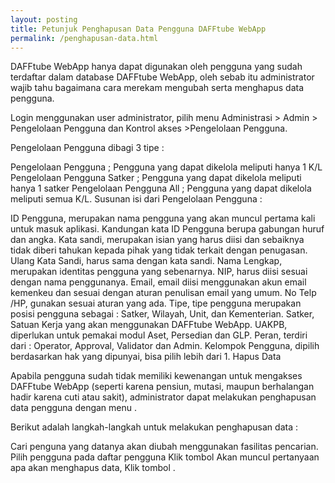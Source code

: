 ```yaml
---
layout: posting
title: Petunjuk Penghapusan Data Pengguna DAFFtube WebApp
permalink: /penghapusan-data.html
---
```


DAFFtube WebApp hanya dapat digunakan oleh pengguna yang sudah terdaftar dalam database DAFFtube WebApp, oleh sebab itu administrator wajib tahu bagaimana cara merekam mengubah serta menghapus data pengguna.

Login menggunakan user administrator, pilih menu Administrasi > Admin > Pengelolaan Pengguna dan Kontrol akses >Pengelolaan Pengguna.

Pengelolaan Pengguna dibagi 3 tipe :

Pengelolaan Pengguna ; Pengguna yang dapat dikelola meliputi hanya 1 K/L
Pengelolaan Pengguna Satker ; Pengguna yang dapat dikelola meliputi hanya 1 satker
Pengelolaan Pengguna All ; Pengguna yang dapat dikelola meliputi semua K/L.
Susunan isi dari Pengelolaan Pengguna :

ID Pengguna, merupakan nama pengguna yang akan muncul pertama kali untuk masuk aplikasi. Kandungan kata ID Pengguna berupa gabungan huruf dan angka.
Kata sandi, merupakan isian yang harus diisi dan sebaiknya tidak diberi tahukan kepada pihak yang tidak terkait dengan penugasan.
Ulang Kata Sandi, harus sama dengan kata sandi.
Nama Lengkap, merupakan identitas pengguna yang sebenarnya.
NIP, harus diisi sesuai dengan nama penggunanya.
Email, email diisi menggunakan akun email kemenkeu dan sesuai dengan aturan penulisan email yang umum.
No Telp /HP, gunakan sesuai aturan yang ada.
Tipe, tipe pengguna merupakan posisi pengguna sebagai : Satker, Wilayah, Unit, dan Kementerian.
Satker, Satuan Kerja yang akan menggunakan DAFFtube WebApp.
UAKPB, diperlukan untuk pemakai modul Aset, Persedian dan GLP.
Peran, terdiri dari : Operator, Approval, Validator dan Admin.
Kelompok Pengguna, dipilih berdasarkan hak yang dipunyai, bisa pilih lebih dari 1.
Hapus Data

Apabila pengguna sudah tidak memiliki kewenangan untuk mengakses DAFFtube WebApp (seperti karena pensiun, mutasi, maupun berhalangan hadir karena cuti atau sakit), administrator dapat melakukan penghapusan data pengguna dengan menu <hapus>.

Berikut adalah langkah-langkah untuk melakukan penghapusan data :

Cari penguna yang datanya akan diubah menggunakan fasilitas pencarian.
Pilih pengguna pada daftar pengguna
Klik tombol <Hapus>
Akan muncul pertanyaan apa akan menghapus data, Klik tombol <Ya>.
